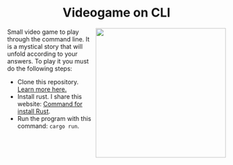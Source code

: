 <h1 align="center">Videogame on CLI</h1>
<img src="https://media1.giphy.com/media/l0HlQXlQ3nHyLMvte/200w.webp?cid=ecf05e47nia47d5n90ql755b0acer7obz0yotdace6xce5iq&rid=200w.webp&ct=g" align="right" width="300">
<p>
  Small video game to play through the command line. It is a mystical story that will unfold according to your answers. To play it you must do the following steps:
  <ul>
    <li>
      Clone this repository. <a href="https://docs.github.com/es/repositories/creating-and-managing-repositories/cloning-a-repository">Learn more here.</a>
    </li>
    <li>
      Install rust. I share this website: <a href="https://rustup.rs/">Command for install Rust</a>.
    </li>
    <li>
      Run the program with this command: <code>cargo run</code>.
    </li>
  </ul>
</p>
